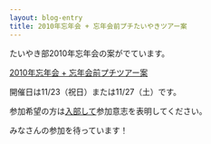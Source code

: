 ```yaml
---
layout: blog-entry
title: 2010年忘年会 + 忘年会前プチたいやきツアー案
---
```


たいやき部2010年忘年会の案がでています。

[2010年忘年会 + 忘年会前プチツアー案](/qwik/99.html)

開催日は11/23（祝日）または11/27（土）です。

参加希望の方は[入部して](http://taiyaki.ru/blogs/how-to-join/)参加意志を表明してください。

みなさんの参加を待っています！
